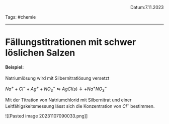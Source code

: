 
<p align="right">Datum:7.11.2023</p>

Tags: #chemie

---

# Fällungstitrationen mit schwer löslichen Salzen

#### Beispiel:
Natriumlösung wird mit Silbernitratlösung versetzt

$Na^+ + Cl^- + Ag^+ + NO_3^- ⇋ AgCl(s)↓ + Na^+NO_3^-$

Mit der Titration von Natriumchlorid mit Silbernitrat und einer Leitfähigskeitsmessung lässt sich die Konzentration von $Cl^-$ bestimmen.

![[Pasted image 20231107090033.png]]